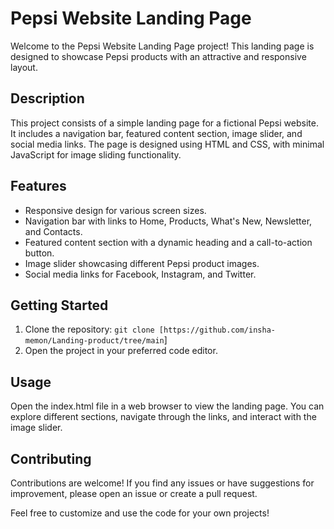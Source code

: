 # Pepsi Website Landing Page

Welcome to the Pepsi Website Landing Page project! This landing page is designed to showcase Pepsi products with an attractive and responsive layout.

## Description
This project consists of a simple landing page for a fictional Pepsi website. It includes a navigation bar, featured content section, image slider, and social media links. The page is designed using HTML and CSS, with minimal JavaScript for image sliding functionality.

## Features
- Responsive design for various screen sizes.
- Navigation bar with links to Home, Products, What's New, Newsletter, and Contacts.
- Featured content section with a dynamic heading and a call-to-action button.
- Image slider showcasing different Pepsi product images.
- Social media links for Facebook, Instagram, and Twitter.

## Getting Started
1. Clone the repository: `git clone [https://github.com/insha-memon/Landing-product/tree/main`]
2. Open the project in your preferred code editor.

## Usage
Open the index.html file in a web browser to view the landing page. You can explore different sections, navigate through the links, and interact with the image slider.

## Contributing
Contributions are welcome! If you find any issues or have suggestions for improvement, please open an issue or create a pull request.

Feel free to customize and use the code for your own projects!
